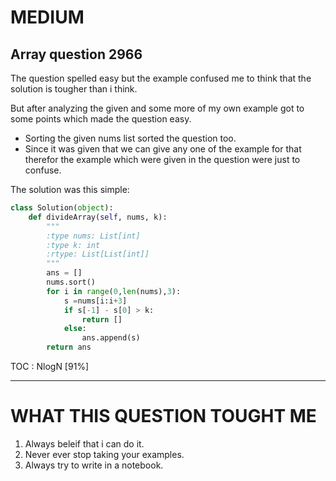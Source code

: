 # MEDIUM
Array question
2966
---
The question spelled easy but the example confused me to think that the solution is tougher than i think.

But after analyzing the given and some more of my own example got to some points which made the question easy.
* Sorting the given nums list sorted the question too.
* Since it was given that we can give any one of the example for that therefor the example which were given in the question were
just to confuse.

The solution was this simple:
```python
class Solution(object):
    def divideArray(self, nums, k):
        """
        :type nums: List[int]
        :type k: int
        :rtype: List[List[int]]
        """
        ans = []
        nums.sort()
        for i in range(0,len(nums),3):
            s =nums[i:i+3]
            if s[-1] - s[0] > k:
                return []
            else:
                ans.append(s)
        return ans
```

TOC : NlogN [91%]

---

# WHAT THIS QUESTION TOUGHT ME 
1. Always beleif that i can do it.
2. Never ever stop taking your examples.
3. Always try to write in a notebook.

